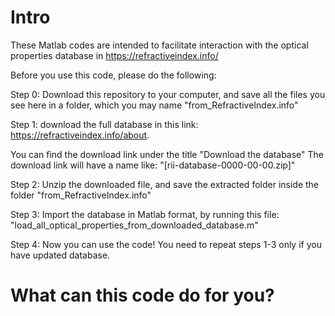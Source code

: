 # Intro
These Matlab codes are intended to facilitate interaction with the optical properties database in https://refractiveindex.info/

Before you use this code, please do the following:

Step 0: 
Download this repository to your computer, and save all the files you see here in a folder, which you may name "from_RefractiveIndex.info"

Step 1:
download the full database in this link:
https://refractiveindex.info/about.

You can find the download link under the title
"Download the database"
The download link will have a name like: "[rii-database-0000-00-00.zip]"

Step 2:
Unzip the downloaded file, and save the extracted folder inside the folder "from_RefractiveIndex.info"

Step 3:
Import the database in Matlab format, by running this file:
"load_all_optical_properties_from_downloaded_database.m"

Step 4:
Now you can use the code!
You need to repeat steps 1-3 only if you have updated database.

# What can this code do for you?
